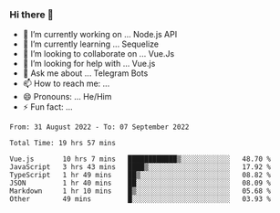 ### Hi there 👋

- 🔭 I’m currently working on ... Node.js API
- 🌱 I’m currently learning ... Sequelize
- 👯 I’m looking to collaborate on ... Vue.Js
- 🤔 I’m looking for help with ... Vue.js
- 💬 Ask me about ... Telegram Bots 
- 📫 How to reach me: ... 
- 😄 Pronouns: ... He/Him
- ⚡ Fun fact: ... 


<!--START_SECTION:waka-->

```text
From: 31 August 2022 - To: 07 September 2022

Total Time: 19 hrs 57 mins

Vue.js       10 hrs 7 mins   ████████████▒░░░░░░░░░░░░   48.70 %
JavaScript   3 hrs 43 mins   ████▒░░░░░░░░░░░░░░░░░░░░   17.92 %
TypeScript   1 hr 49 mins    ██▒░░░░░░░░░░░░░░░░░░░░░░   08.82 %
JSON         1 hr 40 mins    ██░░░░░░░░░░░░░░░░░░░░░░░   08.09 %
Markdown     1 hr 10 mins    █▒░░░░░░░░░░░░░░░░░░░░░░░   05.68 %
Other        49 mins         █░░░░░░░░░░░░░░░░░░░░░░░░   03.93 %
```

<!--END_SECTION:waka-->

<!--
**therealstein/therealstein** is a ✨ _special_ ✨ repository because its `README.md` (this file) appears on your GitHub profile.

Here are some ideas to get you started:

- 🔭 I’m currently working on ...
- 🌱 I’m currently learning ...
- 👯 I’m looking to collaborate on ...
- 🤔 I’m looking for help with ...
- 💬 Ask me about ...
- 📫 How to reach me: ...
- 😄 Pronouns: ...
- ⚡ Fun fact: ...
-->
